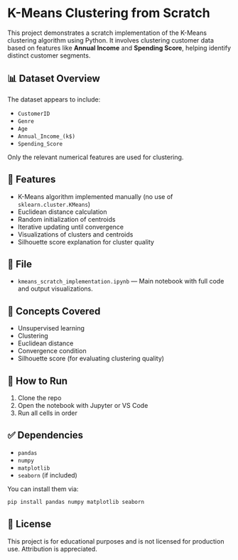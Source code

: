 # K-Means Clustering from Scratch

This project demonstrates a scratch implementation of the K-Means clustering algorithm using Python. It involves clustering customer data based on features like **Annual Income** and **Spending Score**, helping identify distinct customer segments.

## 📊 Dataset Overview

The dataset appears to include:
- `CustomerID`
- `Genre`
- `Age`
- `Annual_Income_(k$)`
- `Spending_Score`

Only the relevant numerical features are used for clustering.

## 🚀 Features

- K-Means algorithm implemented manually (no use of `sklearn.cluster.KMeans`)
- Euclidean distance calculation
- Random initialization of centroids
- Iterative updating until convergence
- Visualizations of clusters and centroids
- Silhouette score explanation for cluster quality

## 📁 File

- `kmeans_scratch_implementation.ipynb` — Main notebook with full code and output visualizations.

## 🧠 Concepts Covered

- Unsupervised learning
- Clustering
- Euclidean distance
- Convergence condition
- Silhouette score (for evaluating clustering quality)

## 📌 How to Run

1. Clone the repo
2. Open the notebook with Jupyter or VS Code
3. Run all cells in order

## ✅ Dependencies

- `pandas`
- `numpy`
- `matplotlib`
- `seaborn` (if included)

You can install them via:

```bash
pip install pandas numpy matplotlib seaborn
```

## 🧾 License

This project is for educational purposes and is not licensed for production use. Attribution is appreciated.
